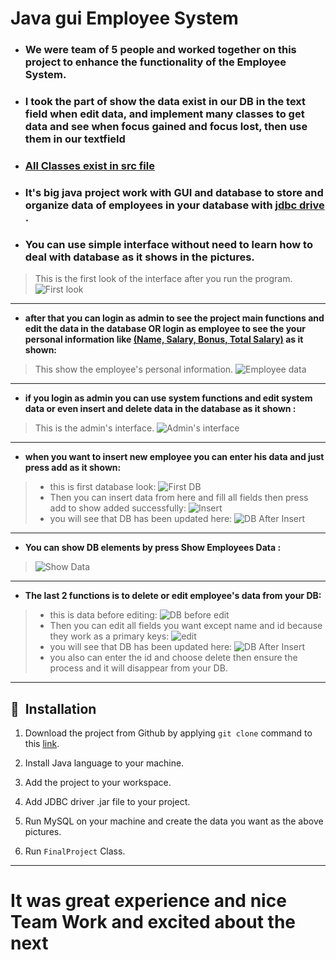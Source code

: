 # Java gui Employee System

  * ### We were team of 5 people and worked together on this project to enhance the functionality of the Employee System.
  * ### **I took the part of show the data exist in our DB in the text field when edit data, and implement many classes to get data and see when focus gained and focus lost, then use them in our textfield**
  * ### **<u>All Classes exist in src file</u>**
  * ### It's big java project work with GUI and database to store and organize data of employees in your database with <u>jdbc drive </u>.
  * ### You can use simple interface without need to learn how to deal with database as it shows in the pictures.
  >This is the first look of the interface after you run the program.
  ![First look](img/FirstLook.png "Details")
  ***
  * **after that you can login as admin to see the project main functions and edit the data in the database **OR** login as employee to see the your personal information like **<u>(Name, Salary, Bonus, Total Salary)</u>** as it shown:**
  
  >This show the employee's personal information.
  ![Employee data](img/Employee.png "Details")
***
  * **if you login as admin you can use system functions and edit system data or even insert and delete data in the database as it shown :**
  >This is the admin's interface.
    ![Admin's interface](img/AdminInterface.png "Details")

***
* **when you want to insert new employee you can enter his data and just press add as it shown:**
> * this is first database look:
>![First DB](img/FirstDB.png "Details")
>  * Then you can insert data from here and fill all fields then press add to show added successfully: 
> ![Insert](img/InsertGui.png "Details")
>  * you will see that DB has been updated here:
  ![DB After Insert](img/DBafterInsert.png "Details")
***
* **You can show DB elements by press Show Employees Data :**
> ![Show Data](img/ShowData.png "Details")
***
* **The last 2 functions is to delete or edit employee's data from your DB:**
> * this is data before editing:
>![DB before edit](img/DataBeforeEdit.png "Details")
>  * Then you can edit all fields you want except name and id because they work as a primary keys: 
> ![edit](img/DataWhileEdit.png "Details")
>  * you will see that DB has been updated here:
> ![DB After Insert](img/DataAfterEdit.png "Details")
> * you also can enter the id and choose delete then ensure the process and it will disappear from your DB.
***
## 🚀&nbsp; Installation

1. Download the project from Github by applying ```git clone``` command to this  [link](https://github.com/Zeyad2003/GUI-Employee-System.git).

2. Install Java language to your machine. 

3. Add the project to your workspace.

4. Add JDBC driver .jar file to your project.

5. Run MySQL on your machine and create the data you want as the above pictures.

6. Run ```FinalProject``` Class.
<hr>

# It was great experience and nice Team Work and excited about the next
